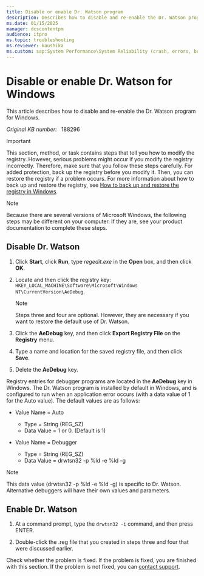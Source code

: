 ```yaml
---
title: Disable or enable Dr. Watson program
description: Describes how to disable and re-enable the Dr. Watson program for Windows.
ms.date: 01/15/2025
manager: dcscontentpm
audience: itpro
ms.topic: troubleshooting
ms.reviewer: kaushika
ms.custom: sap:System Performance\System Reliability (crash, errors, bug check or Blue Screen, unexpected reboot), csstroubleshoot
---
```

# Disable or enable Dr. Watson for Windows

This article describes how to disable and re-enable the Dr. Watson program for Windows.

_Original KB number:_ &nbsp; 188296

> [!IMPORTANT]
> This section, method, or task contains steps that tell you how to modify the registry. However, serious problems might occur if you modify the registry incorrectly. Therefore, make sure that you follow these steps carefully. For added protection, back up the registry before you modify it. Then, you can restore the registry if a problem occurs. For more information about how to back up and restore the registry, see [How to back up and restore the registry in Windows](https://support.microsoft.com/help/322756).

> [!NOTE]
> Because there are several versions of Microsoft Windows, the following steps may be different on your computer. If they are, see your product documentation to complete these steps.  

## Disable Dr. Watson

1. Click **Start**, click **Run**, type *regedit.exe* in the **Open** box, and then click **OK**.

2. Locate and then click the registry key: `HKEY_LOCAL_MACHINE\Software\Microsoft\Windows NT\CurrentVersion\AeDebug`.

    > [!NOTE]
    > Steps three and four are optional. However, they are necessary if you want to restore the default use of Dr. Watson.

3. Click the **AeDebug** key, and then click **Export Registry File** on the **Registry** menu.

4. Type a name and location for the saved registry file, and then click **Save**.

5. Delete the **AeDebug** key.

Registry entries for debugger programs are located in the **AeDebug** key in Windows. The Dr. Watson program is installed by default in Windows, and is configured to run when an application error occurs (with a data value of 1 for the Auto value). The default values are as follows:

- Value Name = Auto
  - Type = String (REG_SZ)
  - Data Value = 1 or 0. (Default is 1)

- Value Name = Debugger
  - Type = String (REG_SZ)
  - Data Value = drwtsn32 -p %ld -e %ld -g

> [!NOTE]
> This data value (drwtsn32 -p %ld -e %ld -g) is specific to Dr. Watson. Alternative debuggers will have their own values and parameters.

## Enable Dr. Watson

1. At a command prompt, type the `drwtsn32 -i` command, and then press ENTER.

2. Double-click the .reg file that you created in steps three and four that were discussed earlier.

Check whether the problem is fixed. If the problem is fixed, you are finished with this section. If the problem is not fixed, you can [contact support](https://support.microsoft.com/).
